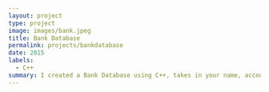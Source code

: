```yaml
---
layout: project
type: project
image: images/bank.jpeg
title: Bank Database
permalink: projects/bankdatabase
date: 2015
labels:
  - C++
summary: I created a Bank Database using C++, takes in your name, account number, address, and year of birth and then sorts them according to your account number. 
---
```






